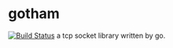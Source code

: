 # gotham
[![Build Status](https://travis-ci.com/sleep2death/gotham.svg?branch=master)](https://travis-ci.com/sleep2death/gotham)
a tcp socket library written by go.
